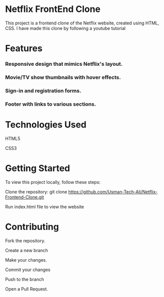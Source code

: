 # Netflix FrontEnd Clone

This project is a frontend clone of the Netflix website, created using HTML, CSS. I have made this clone by following a youtube tutorial

# Features

### Responsive design that mimics Netflix's layout.

### Movie/TV show thumbnails with hover effects.

### Sign-in and registration forms.

### Footer with links to various sections.

# Technologies Used

HTML5

CSS3

# Getting Started

To view this project locally, follow these steps:

Clone the repository: git clone https://github.com/Usman-Tech-Ali/Netflix-Frontend-Clone.git

Run index.html file to view the website

# Contributing

Fork the repository.

Create a new branch

Make your changes.

Commit your changes

Push to the branch

Open a Pull Request.
